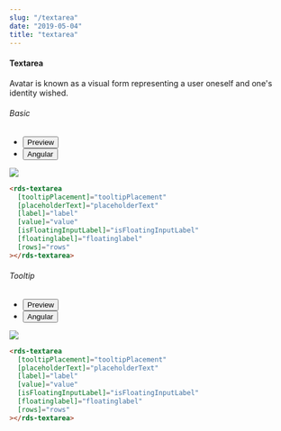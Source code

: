 ```yaml
---
slug: "/textarea"
date: "2019-05-04"
title: "textarea"
---
```


<!-- CSS only -->
<link href="https://cdn.jsdelivr.net/npm/bootstrap@5.1.3/dist/css/bootstrap.min.css" rel="stylesheet" integrity="sha384-1BmE4kWBq78iYhFldvKuhfTAU6auU8tT94WrHftjDbrCEXSU1oBoqyl2QvZ6jIW3" crossorigin="anonymous">
<link rel="stylesheet" href="../../../../../../../raaghu/src/assets/css/style-elements.css">
<link rel="stylesheet" href="../../../../../../../raaghu/src/assets/css/main.css">


#### Textarea

<p class="checkbox-def">Avatar is known as a visual form representing a user oneself and one's identity wished.</p>

<!-- Basic -->
<section class="py-4">
    <h6>Basic</h6>
    <div class="py-3">
      <div class="cust-tabs">
        <ul class="nav nav-tabs" id="myTab" role="tablist">
          <li class="nav-item" role="presentation">
            <button class="nav-link active" id="PreviewBasic-tab" data-bs-toggle="tab" data-bs-target="#PreviewBasic" type="button" role="tab" aria-controls="PreviewBasic" aria-selected="true">Preview </button>
          </li>
          <li class="nav-item" role="presentation">
            <button class="nav-link" id="AngularBasic-tab" data-bs-toggle="tab" data-bs-target="#AngularBasic" type="button" role="tab" aria-controls="AngularBasic" aria-selected="false"><i class="bi bi-code-slash" style="font-size:1.0rem"></i>Angular</button>
          </li>
        </ul>
      </div>
      <div class="tab-content card border" id="myTabContent">
        <div class="tab-pane fade show active" id="PreviewBasic" role="tabpanel" aria-labelledby="PreviewBasic-tab">
         <div class="contents bg-light p-5">
                                          <div class="row">
                                            <div class="col-md-12">
                                            <img src="/images/text-area.png" class=" img-fluid w-100">
                                            </div>
                                          </div>
                                    </div>
        </div>
        <div class="tab-pane fade show" id="AngularBasic" role="tabpanel" aria-labelledby="AngularBasic-tab">
          <div class="contents bg-code">
<div class="row m-0">

```html
<rds-textarea
  [tooltipPlacement]="tooltipPlacement"
  [placeholderText]="placeholderText"
  [label]="label"
  [value]="value"
  [isFloatingInputLabel]="isFloatingInputLabel"
  [floatinglabel]="floatinglabel"
  [rows]="rows"
></rds-textarea>
```

</div>
          </div>
        </div>
      </div>
    </div>
  </section>

  <section class="py-4">
    <h6>Tooltip</h6>
    <div class="py-3">
      <div class="cust-tabs">
        <ul class="nav nav-tabs" id="myTab" role="tablist">
          <li class="nav-item" role="presentation">
            <button class="nav-link active" id="PreviewBasic-tab" data-bs-toggle="tab" data-bs-target="#PreviewBasic" type="button" role="tab" aria-controls="PreviewBasic" aria-selected="true">Preview </button>
          </li>
          <li class="nav-item" role="presentation">
            <button class="nav-link" id="AngularBasic-tab" data-bs-toggle="tab" data-bs-target="#AngularBasic" type="button" role="tab" aria-controls="AngularBasic" aria-selected="false"><i class="bi bi-code-slash" style="font-size:1.0rem"></i>Angular</button>
          </li>
        </ul>
      </div>
      <div class="tab-content card border" id="myTabContent">
        <div class="tab-pane fade show active" id="PreviewBasic" role="tabpanel" aria-labelledby="PreviewBasic-tab">
         <div class="contents bg-light p-5">
                                          <div class="row">
                                            <div class="col-md-12">
                                            <img src="/images/text-area.png" class="w-100">
                                            </div>
                                          </div>
                                    </div>
        </div>
        <div class="tab-pane fade show" id="AngularBasic" role="tabpanel" aria-labelledby="AngularBasic-tab">
          <div class="contents bg-code">
<div class="row m-0">

```html
<rds-textarea
  [tooltipPlacement]="tooltipPlacement"
  [placeholderText]="placeholderText"
  [label]="label"
  [value]="value"
  [isFloatingInputLabel]="isFloatingInputLabel"
  [floatinglabel]="floatinglabel"
  [rows]="rows"
></rds-textarea>
```

</div>
          </div>
        </div>
      </div>
    </div>
  </section>



